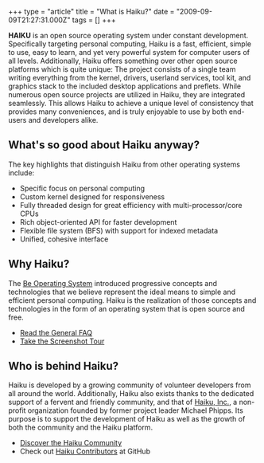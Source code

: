 +++
type = "article"
title = "What is Haiku?"
date = "2009-09-09T21:27:31.000Z"
tags = []
+++

<b>HAIKU</b> is an open source operating system under constant development. Specifically targeting personal computing, Haiku is a fast, efficient, simple to use, easy to learn, and yet very powerful system for computer users of all levels. Additionally, Haiku offers something over other open source platforms which is quite unique: The project consists of a single team writing everything from the kernel, drivers, userland services, tool kit, and graphics stack to the included desktop applications and preflets. While numerous open source projects are utilized in Haiku, they are integrated seamlessly. This allows Haiku to achieve a unique level of consistency that provides many conveniences, and is truly enjoyable to use by both end-users and developers alike.

## What's so good about Haiku anyway?

The key highlights that distinguish Haiku from other operating systems include:

  * Specific focus on personal computing
  * Custom kernel designed for responsiveness
  * Fully threaded design for great efficiency with multi-processor/core CPUs
  * Rich object-oriented API for faster development
  * Flexible file system (BFS) with support for indexed metadata
  * Unified, cohesive interface

## Why Haiku?

The [Be Operating System](https://en.wikipedia.org/wiki/BeOS) introduced progressive concepts and technologies that we believe represent the ideal means to simple and efficient personal computing. Haiku is the realization of those concepts and technologies in the form of an operating system that is open source and free.

- [Read the General FAQ](/about/faq)
- [Take the Screenshot Tour](/slideshows/haiku-tour)

## Who is behind Haiku?

Haiku is developed by a growing community of volunteer developers from all around the world. Additionally, Haiku also exists thanks to the dedicated support of a fervent and friendly community, and that of [Haiku, Inc.](https://haiku-inc.org), a non-profit organization founded by former project leader Michael Phipps. Its purpose is to support the development of Haiku as well as the growth of both the community and the Haiku platform.

  * [Discover the Haiku Community](/community)
  * Check out [Haiku Contributors](https://github.com/haiku/haiku/graphs/contributors) at GitHub
